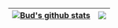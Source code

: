 | <a href="https://github.com/anuraghazra/github-readme-stats"><img align="center" src="https://github-readme-stats.vercel.app/api?username=bud-primordium&show_icons=true&include_all_commits=true&theme=buefy&hide_border=true&width=450" alt="Bud's github stats" /></a> | <a href="https://github.com/anuraghazra/github-readme-stats"><img align="center" src="https://github-readme-stats.vercel.app/api/top-langs/?username=bud-primordium&layout=compact&theme=buefy&hide_border=true&width=450&hide=Jupyter%20Notebook,html" /></a> |
| ------------- | ------------- |
